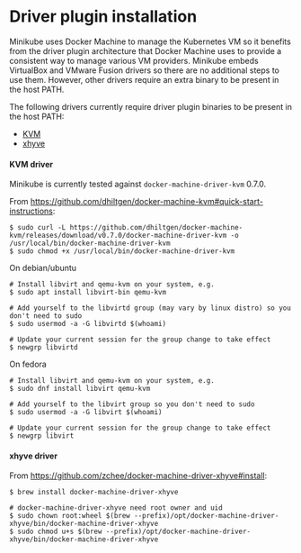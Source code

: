 # Driver plugin installation

Minikube uses Docker Machine to manage the Kubernetes VM so it benefits from the
driver plugin architecture that Docker Machine uses to provide a consistent way to
manage various VM providers. Minikube embeds VirtualBox and VMware Fusion drivers
so there are no additional steps to use them. However, other drivers require an
extra binary to be present in the host PATH.

The following drivers currently require driver plugin binaries to be present in
the host PATH:

* [KVM](#kvm-driver)
* [xhyve](#xhyve-driver)

#### KVM driver

Minikube is currently tested against `docker-machine-driver-kvm` 0.7.0.

From https://github.com/dhiltgen/docker-machine-kvm#quick-start-instructions:

```
$ sudo curl -L https://github.com/dhiltgen/docker-machine-kvm/releases/download/v0.7.0/docker-machine-driver-kvm -o /usr/local/bin/docker-machine-driver-kvm
$ sudo chmod +x /usr/local/bin/docker-machine-driver-kvm
```

On debian/ubuntu
```
# Install libvirt and qemu-kvm on your system, e.g.
$ sudo apt install libvirt-bin qemu-kvm

# Add yourself to the libvirtd group (may vary by linux distro) so you don't need to sudo
$ sudo usermod -a -G libvirtd $(whoami)

# Update your current session for the group change to take effect
$ newgrp libvirtd
```

On fedora
```
# Install libvirt and qemu-kvm on your system, e.g.
$ sudo dnf install libvirt qemu-kvm

# Add yourself to the libvirt group so you don't need to sudo
$ sudo usermod -a -G libvirt $(whoami)

# Update your current session for the group change to take effect
$ newgrp libvirt
```

#### xhyve driver

From https://github.com/zchee/docker-machine-driver-xhyve#install:

```
$ brew install docker-machine-driver-xhyve

# docker-machine-driver-xhyve need root owner and uid
$ sudo chown root:wheel $(brew --prefix)/opt/docker-machine-driver-xhyve/bin/docker-machine-driver-xhyve
$ sudo chmod u+s $(brew --prefix)/opt/docker-machine-driver-xhyve/bin/docker-machine-driver-xhyve
```
